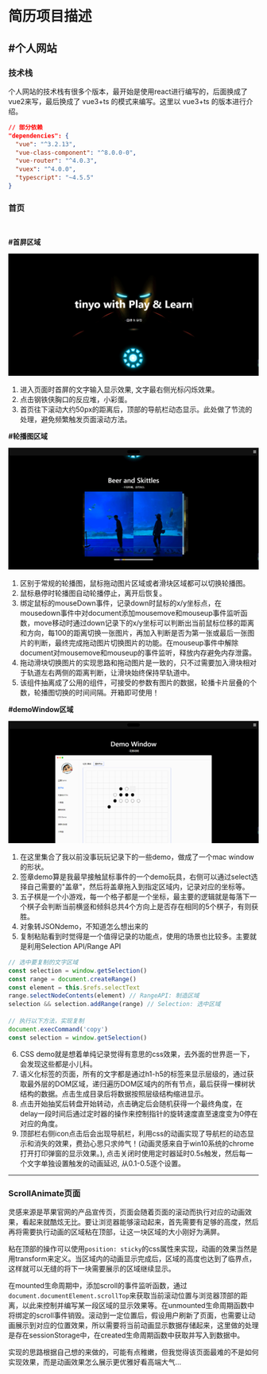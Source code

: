 # 简历项目描述

## #个人网站

### 技术栈

个人网站的技术栈有很多个版本，最开始是使用react进行编写的，后面换成了vue2来写，最后换成了 vue3+ts 的模式来编写。这里以 vue3+ts 的版本进行介绍。

```json
// 部分依赖
"dependencies": {
  "vue": "^3.2.13",
  "vue-class-component": "^8.0.0-0",
  "vue-router": "^4.0.3",
  "vuex": "^4.0.0",
  "typescript": "~4.5.5"
}
```

### 首页
<br>

<strong>#首屏区域</strong>

<img src="../assets/projectIntroduct/home.png" alt="" />

1. 进入页面时首屏的文字输入显示效果, 文字最右侧光标闪烁效果。
2. 点击钢铁侠胸口的反应堆，小彩蛋。
3. 首页往下滚动大约50px的距离后，顶部的导航栏动态显示。此处做了节流的处理，避免频繁触发页面滚动方法。

<strong>#轮播图区域</strong>

<img src="../assets/projectIntroduct/home2.png" alt="" />

1. 区别于常规的轮播图，鼠标拖动图片区域或者滑块区域都可以切换轮播图。
2. 鼠标悬停时轮播图自动轮播停止，离开后恢复。
3. 绑定鼠标的mouseDown事件，记录down时鼠标的x/y坐标点，在mousedown事件中对document添加mousemove和mouseup事件监听函数，move移动时通过down记录下的x/y坐标可以判断出当前鼠标位移的距离和方向，每100的距离切换一张图片，再加入判断是否为第一张或最后一张图片的判断，最终完成拖动图片切换图片的功能。在mouseup事件中解除document对mousemove和mouseup的事件监听，释放内存避免内存泄露。
4. 拖动滑块切换图片的实现思路和拖动图片是一致的，只不过需要加入滑块相对于轨道左右两侧的距离判断，让滑块始终保持早轨道中。
5. 该组件抽离成了公用的组件，可接受的参数有图片的数据，轮播卡片层叠的个数，轮播图切换的时间间隔。开箱即可使用！


<strong>#demoWindow区域</strong>

<img src="../assets/projectIntroduct/home3.png" alt="" />

1. 在这里集合了我以前没事玩玩记录下的一些demo，做成了一个mac window的形状。
2. 签章demo算是我最早接触鼠标事件的一个demo玩具，右侧可以通过select选择自己需要的"盖章"，然后将盖章拖入到指定区域内，记录对应的坐标等。
3. 五子棋是一个小游戏，每一个格子都是一个坐标，最主要的逻辑就是每落下一个棋子会判断当前横竖和倾斜总共4个方向上是否存在相同的5个棋子，有则获胜。
4. 对象转JSONdemo，不知道怎么想出来的
5. 复制粘贴看到时觉得是一个值得记录的功能点，使用的场景也比较多。主要就是利用Selection API/Range API
```javascript
// 选中要复制的文字区域
const selection = window.getSelection()
const range = document.createRange()
const element = this.$refs.selectText
range.selectNodeContents(element) // RangeAPI: 制造区域
selection && selection.addRange(range) // Selection: 选中区域

// 执行以下方法，实现复制
document.execCommand('copy')
const selection = window.getSelection()
```
6. CSS demo就是想着单纯记录觉得有意思的css效果，去外面的世界逛一下，会发现这些都是小儿科。
7. 语义化标签的页面，所有的文字都是通过h1-h5的标签来显示层级的，通过获取最外层的DOM区域，递归遍历DOM区域内的所有节点，最后获得一棵树状结构的数据。点击生成目录后将数据按照层级结构缩进显示。
8. 点击开始抽奖后转盘开始转动，点击确定后会随机获得一个最终角度，在delay一段时间后通过定时器的操作来控制指针的旋转速度直至速度变为0停在对应的角度。
9. 顶部栏右侧icon点击后会出现导航栏，利用css的动画实现了导航栏的动态显示和消失的效果，费劲心思只求帅气！(动画灵感来自于win10系统的chrome打开打印弹窗的显示效果。), 点击关闭时使用定时器延时0.5s触发，然后每一个文字单独设置触发的动画延迟, 从0.1-0.5逐个设置。

--------

### ScrollAnimate页面

灵感来源是苹果官网的产品宣传页，页面会随着页面的滚动而执行对应的动画效果，看起来就酷炫无比。要让浏览器能够滚动起来，首先需要有足够的高度，然后再将需要执行动画的区域粘在顶部，让这一块区域的大小刚好为满屏。

粘在顶部的操作可以使用`position: sticky`的css属性来实现，动画的效果当然是用transform来定义。当区域内的动画显示完成后，区域的高度也达到了临界点，这样就可以无缝的将下一块需要展示的区域继续显示。

在mounted生命周期中，添加scroll的事件监听函数，通过`document.documentElement.scrollTop`来获取当前滚动位置与浏览器顶部的距离，以此来控制并编写某一段区域的显示效果等。在unmounted生命周期函数中将绑定的scroll事件销毁。滚动到一定位置后，假设用户刷新了页面，也需要让动画展示到对应的位置效果，所以需要将当前动画显示数据存储起来，这里做的处理是存在sessionStorage中，在created生命周期函数中获取并写入到数据中。

实现的思路根据自己想的来做的，可能有点稚嫩，但我觉得该页面最难的不是如何实现效果，而是动画效果怎么展示更优雅好看高端大气...